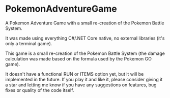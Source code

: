 # PokemonAdventureGame
A Pokemon Adventure Game with a small re-creation of the Pokemon Battle System.

It was made using everything C#/.NET Core native, no external libraries (it's only a terminal game).

This game is a small re-creation of the Pokemon Battle System (the damage calculation was made based on the formula used by the Pokemon GO game).

It doesn't have a functional RUN or ITEMS option yet, but it will be implemented in the future.
If you play it and like it, please consider giving it a star and letting me know if you have any suggestions on features, bug fixes or quality of the code itself.
